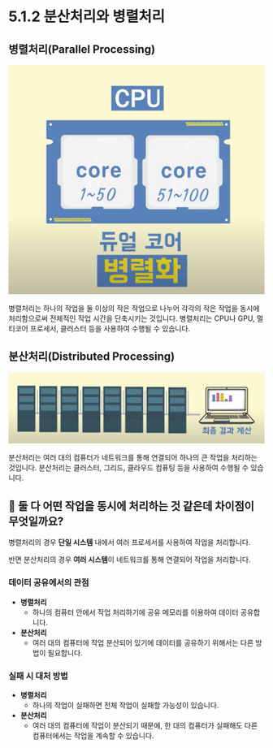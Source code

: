 # 5.1.2 분산처리와 병렬처리

## 병렬처리(Parallel Processing)

![](images/1.2.1_parallel.png)

병렬처리는 하나의 작업을 둘 이상의 작은 작업으로 나누어 각각의 작은 작업을 동시에 처리함으로써 전체적인 작업 시간을 단축시키는 것입니다. 병렬처리는 CPU나 GPU, 멀티코어 프로세서, 클러스터 등을 사용하여 수행될 수 있습니다.

## 분산처리(Distributed Processing)

![](images/1.2.2_distribution.png)

분산처리는 여러 대의 컴퓨터가 네트워크를 통해 연결되어 하나의 큰 작업을 처리하는 것입니다. 분산처리는 클러스터, 그리드, 클라우드 컴퓨팅 등을 사용하여 수행될 수 있습니다.

## 🤔 둘 다 어떤 작업을 동시에 처리하는 것 같은데 차이점이 무엇일까요?

병렬처리의 경우 **단일 시스템** 내에서 여러 프로세서를 사용하여 작업을 처리합니다.

반면 분산처리의 경우 **여러 시스템**이 네트워크를 통해 연결되어 작업을 처리합니다.

### 데이터 공유에서의 관점

- **병렬처리**
  - 하나의 컴퓨터 안에서 작업 처리하기에 공유 메모리를 이용하여 데이터 공유합니다.
- **분산처리**
  - 여러 대의 컴퓨터에 작업 분산되어 있기에 데이터를 공유하기 위해서는 다른 방법이 필요합니다.

### 실패 시 대처 방법

- **병렬처리**
  - 하나의 작업이 실패하면 전체 작업이 실패할 가능성이 있습니다.
- **분산처리**
  - 여러 대의 컴퓨터에 작업이 분산되기 때문에, 한 대의 컴퓨터가 실패해도 다른 컴퓨터에서는 작업을 계속할 수 있습니다.


<script src="https://utteranc.es/client.js"
        repo="Pseudo-Lab/data-engineering-for-everybody"
        issue-term="pathname"
        label="comments"
        theme="preferred-color-scheme"
        crossorigin="anonymous"
        async>
</script>